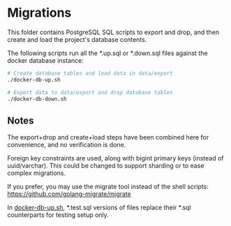 # Migrations

This folder contains PostgreSQL SQL scripts to export and drop, and then create and load the project's database contents.

The following scripts run all the *.up.sql or *.down.sql files against the docker database instance:

```bash
# Create database tables and load data in data/export
./docker-db-up.sh

# Export data to data/export and drop database tables
./docker-db-down.sh
```

## Notes

The export+drop and create+load steps have been combined here for convenience, and no verification is done.

Foreign key constraints are used, along with bigint primary keys (instead of uuid/varchar). This could be changed to support sharding or to ease complex migrations.

If you prefer, you may use the migrate tool instead of the shell scripts: https://github.com/golang-migrate/migrate

In [docker-db-up.sh](/docker-db-up.sh), *.test.sql versions of files replace their *.sql counterparts for testing setup only.
